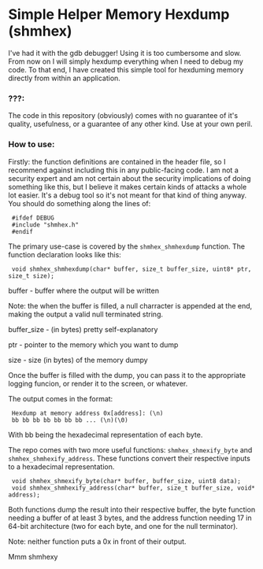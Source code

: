 # Simple Helper Memory Hexdump (shmhex)
I've had it with the gdb debugger! Using it is too cumbersome and slow. From now on I will simply hexdump everything when I need to debug my code. To that end, I have created this simple tool for hexduming memory directly from within an application.

### ???:
The code in this repository (obviously) comes with no guarantee of it's quality, usefulness, or a guarantee of any other kind. Use at your own peril.

### How to use:
Firstly: the function definitions are contained in the header file, so I recommend against including this in any public-facing code.
I am not a security expert and am not certain about the security implications of doing something like this, but I believe it makes certain kinds of attacks a whole lot easier.
It's a debug tool so it's not meant for that kind of thing anyway. You should do something along the lines of:

     #ifdef DEBUG
     #include "shmhex.h"
     #endif

The primary use-case is covered by the `shmhex_shmhexdump` function. The function declaration looks like this:

     void shmhex_shmhexdump(char* buffer, size_t buffer_size, uint8* ptr, size_t size);

buffer - buffer where the output will be written

Note: the when the buffer is filled, a null charracter is appended at the end,
making the output a valid null terminated string.

buffer_size - (in bytes) pretty self-explanatory

ptr - pointer to the memory which you want to dump

size - size (in bytes) of the memory dumpy

Once the buffer is filled with the dump, you can pass it to the appropriate logging funcion, or render it to the screen, or whatever.

The output comes in the format:

     Hexdump at memory address 0x[address]: (\n)
     bb bb bb bb bb bb bb ... (\n)(\0)

With bb being the hexadecimal representation of each byte.

The repo comes with two more useful functions: `shmhex_shmexify_byte` and
`shmhex_shmhexify_address`. These functions convert their respective inputs to
a hexadecimal representation.

     void shmhex_shmexify_byte(char* buffer, buffer_size, uint8 data);
     void shmhex_shmhexify_address(char* buffer, size_t buffer_size, void* address);

Both functions dump the result into their respective buffer, the byte function needing
a buffer of at least 3 bytes, and the address function needing 17 in 64-bit architecture
(two for each byte, and one for the null terminator).

Note: neither function puts a 0x in front of their output.

Mmm shmhexy
